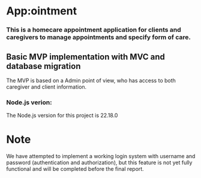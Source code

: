 ﻿# App:ointment
### This is a homecare appointment application for clients and caregivers to manage appointments and specify form of care.

## Basic MVP implementation with MVC and database migration
The MVP is based on a Admin point of view, who has access to both caregiver and client information.
### 

### Node.js verion:
The Node.js version for this project is 22.18.0

# Note  
We have attempted to implement a working login system with username and password (authentication and authorization), but this feature is not yet fully functional and will be completed before the final report.


